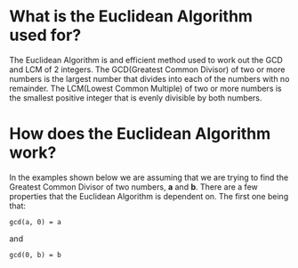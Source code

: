 # What is the Euclidean Algorithm used for?

The Euclidean Algorithm is and efficient method used to work out the GCD and LCM of 2 integers. The GCD(Greatest Common Divisor) of two or more numbers is the largest number that divides into each of the numbers with no remainder. The LCM(Lowest Common Multiple) of two or more numbers is the smallest positive integer that is evenly divisible by both numbers.

# How does the Euclidean Algorithm work? 
In the examples shown below we are assuming that we are trying to find the Greatest Common Divisor of two numbers, **a** and **b**.
There are a few properties that the Euclidean Algorithm is dependent on. The first one being that:
```
gcd(a, 0) = a
```
and
```
gcd(0, b) = b
```
